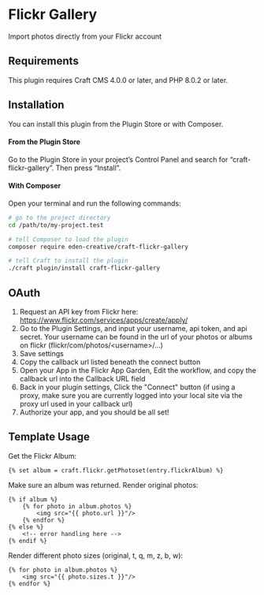 # Flickr Gallery

Import photos directly from your Flickr account

## Requirements

This plugin requires Craft CMS 4.0.0 or later, and PHP 8.0.2 or later.

## Installation

You can install this plugin from the Plugin Store or with Composer.

#### From the Plugin Store

Go to the Plugin Store in your project’s Control Panel and search for “craft-flickr-gallery”. Then press “Install”.

#### With Composer

Open your terminal and run the following commands:

```bash
# go to the project directory
cd /path/to/my-project.test

# tell Composer to load the plugin
composer require eden-creative/craft-flickr-gallery

# tell Craft to install the plugin
./craft plugin/install craft-flickr-gallery
```


## OAuth
1. Request an API key from Flickr here: https://www.flickr.com/services/apps/create/apply/
2. Go to the Plugin Settings, and input your username, api token, and api secret.
    Your username can be found in the url of your photos or albums on flickr (flickr/com/photos/&lt;username&gt;/...)
3. Save settings
4. Copy the callback url listed beneath the connect button
5. Open your App in the Flickr App Garden, Edit the workflow, and copy the callback url into the Callback URL field
6. Back in your plugin settings, Click the "Connect" button (if using a proxy, make sure you are currently logged into your local site via the proxy url used in your callback url)
7. Authorize your app, and you should be all set!





## Template Usage
Get the Flickr Album:

```
{% set album = craft.flickr.getPhotoset(entry.flickrAlbum) %}
```

Make sure an album was returned. Render original photos:

```
{% if album %}
    {% for photo in album.photos %}
        <img src="{{ photo.url }}"/>
    {% endfor %}
{% else %}
    <!-- error handling here -->
{% endif %}
```

Render different photo sizes (original, t, q, m, z, b, w):

```
{% for photo in album.photos %}
    <img src="{{ photo.sizes.t }}"/>
{% endfor %}
```
